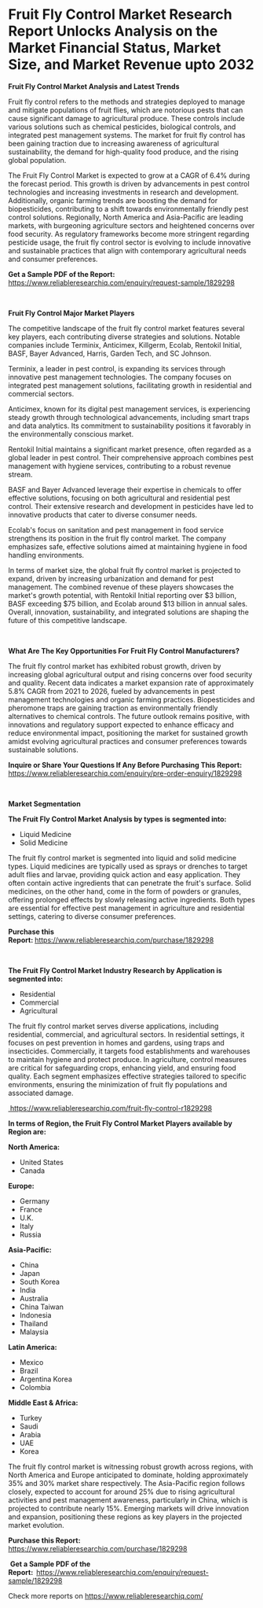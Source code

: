 <p><h1>Fruit Fly Control Market Research Report Unlocks Analysis on the Market Financial Status, Market Size, and Market Revenue upto 2032</h1></p><p><strong>Fruit Fly Control Market Analysis and Latest Trends</strong></p>
<p><p>Fruit fly control refers to the methods and strategies deployed to manage and mitigate populations of fruit flies, which are notorious pests that can cause significant damage to agricultural produce. These controls include various solutions such as chemical pesticides, biological controls, and integrated pest management systems. The market for fruit fly control has been gaining traction due to increasing awareness of agricultural sustainability, the demand for high-quality food produce, and the rising global population.</p><p>The Fruit Fly Control Market is expected to grow at a CAGR of 6.4% during the forecast period. This growth is driven by advancements in pest control technologies and increasing investments in research and development. Additionally, organic farming trends are boosting the demand for biopesticides, contributing to a shift towards environmentally friendly pest control solutions. Regionally, North America and Asia-Pacific are leading markets, with burgeoning agriculture sectors and heightened concerns over food security. As regulatory frameworks become more stringent regarding pesticide usage, the fruit fly control sector is evolving to include innovative and sustainable practices that align with contemporary agricultural needs and consumer preferences.</p></p>
<p><strong>Get a Sample PDF of the Report:&nbsp;</strong> <a href="https://www.reliableresearchiq.com/enquiry/request-sample/1829298?utm_campaign=3174&utm_medium=2&utm_source=Github&utm_content=ia&utm_term=08032025&utm_id=fruit-fly-control">https://www.reliableresearchiq.com/enquiry/request-sample/1829298</a></p>
<p>&nbsp;</p>
<p><strong>Fruit Fly Control Major Market Players</strong></p>
<p><p>The competitive landscape of the fruit fly control market features several key players, each contributing diverse strategies and solutions. Notable companies include Terminix, Anticimex, Killgerm, Ecolab, Rentokil Initial, BASF, Bayer Advanced, Harris, Garden Tech, and SC Johnson. </p><p>Terminix, a leader in pest control, is expanding its services through innovative pest management technologies. The company focuses on integrated pest management solutions, facilitating growth in residential and commercial sectors.</p><p>Anticimex, known for its digital pest management services, is experiencing steady growth through technological advancements, including smart traps and data analytics. Its commitment to sustainability positions it favorably in the environmentally conscious market.</p><p>Rentokil Initial maintains a significant market presence, often regarded as a global leader in pest control. Their comprehensive approach combines pest management with hygiene services, contributing to a robust revenue stream. </p><p>BASF and Bayer Advanced leverage their expertise in chemicals to offer effective solutions, focusing on both agricultural and residential pest control. Their extensive research and development in pesticides have led to innovative products that cater to diverse consumer needs.</p><p>Ecolab's focus on sanitation and pest management in food service strengthens its position in the fruit fly control market. The company emphasizes safe, effective solutions aimed at maintaining hygiene in food handling environments. </p><p>In terms of market size, the global fruit fly control market is projected to expand, driven by increasing urbanization and demand for pest management. The combined revenue of these players showcases the market's growth potential, with Rentokil Initial reporting over $3 billion, BASF exceeding $75 billion, and Ecolab around $13 billion in annual sales. Overall, innovation, sustainability, and integrated solutions are shaping the future of this competitive landscape.</p></p>
<p>&nbsp;</p>
<p><strong>What Are The Key Opportunities For Fruit Fly Control Manufacturers?</strong></p>
<p><p>The fruit fly control market has exhibited robust growth, driven by increasing global agricultural output and rising concerns over food security and quality. Recent data indicates a market expansion rate of approximately 5.8% CAGR from 2021 to 2026, fueled by advancements in pest management technologies and organic farming practices. Biopesticides and pheromone traps are gaining traction as environmentally friendly alternatives to chemical controls. The future outlook remains positive, with innovations and regulatory support expected to enhance efficacy and reduce environmental impact, positioning the market for sustained growth amidst evolving agricultural practices and consumer preferences towards sustainable solutions.</p></p>
<p><strong>Inquire or Share Your Questions If Any Before Purchasing This Report:</strong> <a href="https://www.reliableresearchiq.com/enquiry/pre-order-enquiry/1829298?utm_campaign=3174&utm_medium=2&utm_source=Github&utm_content=ia&utm_term=08032025&utm_id=fruit-fly-control">https://www.reliableresearchiq.com/enquiry/pre-order-enquiry/1829298</a></p>
<p>&nbsp;</p>
<p><strong>Market Segmentation</strong></p>
<p><strong>The Fruit Fly Control Market Analysis by types is segmented into:</strong></p>
<p><ul><li>Liquid Medicine</li><li>Solid Medicine</li></ul></p>
<p><p>The fruit fly control market is segmented into liquid and solid medicine types. Liquid medicines are typically used as sprays or drenches to target adult flies and larvae, providing quick action and easy application. They often contain active ingredients that can penetrate the fruit's surface. Solid medicines, on the other hand, come in the form of powders or granules, offering prolonged effects by slowly releasing active ingredients. Both types are essential for effective pest management in agriculture and residential settings, catering to diverse consumer preferences.</p></p>
<p><strong>Purchase this Report:&nbsp;</strong><a href="https://www.reliableresearchiq.com/purchase/1829298?utm_campaign=3174&utm_medium=2&utm_source=Github&utm_content=ia&utm_term=08032025&utm_id=fruit-fly-control">https://www.reliableresearchiq.com/purchase/1829298</a></p>
<p>&nbsp;</p>
<p><strong>The Fruit Fly Control Market Industry Research by Application is segmented into:</strong></p>
<p><ul><li>Residential</li><li>Commercial</li><li>Agricultural</li></ul></p>
<p><p>The fruit fly control market serves diverse applications, including residential, commercial, and agricultural sectors. In residential settings, it focuses on pest prevention in homes and gardens, using traps and insecticides. Commercially, it targets food establishments and warehouses to maintain hygiene and protect produce. In agriculture, control measures are critical for safeguarding crops, enhancing yield, and ensuring food quality. Each segment emphasizes effective strategies tailored to specific environments, ensuring the minimization of fruit fly populations and associated damage.</p></p>
<p><a href="https://www.reliableresearchiq.com/fruit-fly-control-r1829298?utm_campaign=3174&utm_medium=2&utm_source=Github&utm_content=ia&utm_term=08032025&utm_id=fruit-fly-control">&nbsp;https://www.reliableresearchiq.com/fruit-fly-control-r1829298</a></p>
<p><strong>In terms of Region, the Fruit Fly Control Market Players available by Region are:</strong></p>
<p>
    <p> <strong> North America: </strong>
        <ul>
            <li>United States</li>
            <li>Canada</li>
        </ul>
        </p> 
    <p> <strong> Europe: </strong>
        <ul>
            <li>Germany</li>
            <li>France</li>
            <li>U.K.</li>
            <li>Italy</li>
            <li>Russia</li>
        </ul>
        </p> 
    <p> <strong> Asia-Pacific: </strong>
        <ul>
            <li>China</li>
            <li>Japan</li>
            <li>South Korea</li>
            <li>India</li>
            <li>Australia</li>
            <li>China Taiwan</li>
            <li>Indonesia</li>
            <li>Thailand</li>
            <li>Malaysia</li>
        </ul>
        </p> 
    <p> <strong> Latin America: </strong>
        <ul>
            <li>Mexico</li>
            <li>Brazil</li>
            <li>Argentina Korea</li>
            <li>Colombia</li>
        </ul>
        </p> 
    <p> <strong> Middle East & Africa: </strong>
        <ul>
            <li>Turkey</li>
            <li>Saudi</li>
            <li>Arabia</li>
            <li>UAE</li>
            <li>Korea</li>
        </ul>
    </p>
    </p>
<p><p>The fruit fly control market is witnessing robust growth across regions, with North America and Europe anticipated to dominate, holding approximately 35% and 30% market share respectively. The Asia-Pacific region follows closely, expected to account for around 25% due to rising agricultural activities and pest management awareness, particularly in China, which is projected to contribute nearly 15%. Emerging markets will drive innovation and expansion, positioning these regions as key players in the projected market evolution.</p></p>
<p><strong>Purchase this Report: </strong><a href="https://www.reliableresearchiq.com/purchase/1829298?utm_campaign=3174&utm_medium=2&utm_source=Github&utm_content=ia&utm_term=08032025&utm_id=fruit-fly-control">https://www.reliableresearchiq.com/purchase/1829298</a></p>
<p>&nbsp;<strong>Get a Sample PDF of the Report:&nbsp;&nbsp;</strong><a href="https://www.reliableresearchiq.com/enquiry/request-sample/1829298?utm_campaign=3174&utm_medium=2&utm_source=Github&utm_content=ia&utm_term=08032025&utm_id=fruit-fly-control">https://www.reliableresearchiq.com/enquiry/request-sample/1829298</a></p>
<p><strong></strong></p>
<p>Check more reports on <a href="https://www.reliableresearchiq.com/?utm_campaign=3174&utm_medium=2&utm_source=Github&utm_content=ia&utm_term=08032025&utm_id=fruit-fly-control">https://www.reliableresearchiq.com/</a></p>